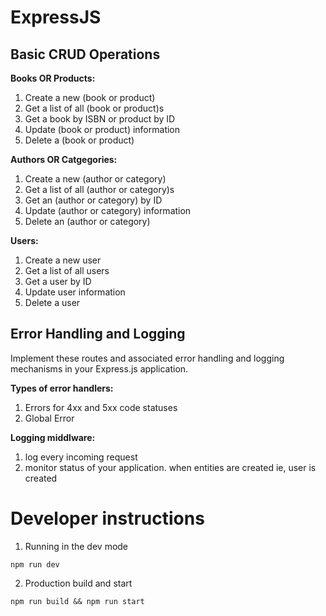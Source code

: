 # ExpressJS

## Basic CRUD Operations

**Books OR Products:**

1. Create a new (book or product)
2. Get a list of all (book or product)s
3. Get a book by ISBN or product by ID
4. Update (book or product) information
5. Delete a (book or product)

**Authors OR Catgegories:**

1. Create a new (author or category)
2. Get a list of all (author or category)s
3. Get an (author or category) by ID
4. Update (author or category) information
5. Delete an (author or category)

**Users:**

1. Create a new user
2. Get a list of all users
3. Get a user by ID
4. Update user information
5. Delete a user

## Error Handling and Logging

Implement these routes and associated error handling and logging mechanisms in your Express.js application.

**Types of error handlers:**

1. Errors for 4xx and 5xx code statuses
2. Global Error

**Logging middlware:**

1. log every incoming request
2. monitor status of your application. when entities are created ie, user is created

# Developer instructions

1. Running in the dev mode

```
npm run dev
```

2. Production build and start

```
npm run build && npm run start
```
